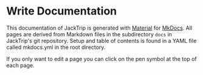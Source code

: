 # Write Documentation

This documentation of JackTrip is generated with [Material](https://squidfunk.github.io/mkdocs-material/)
for [MkDocs](https://www.mkdocs.org/). All pages are derived from Markdown files in the subdirectory `docs`
in JackTrip's git repository. Setup and table of contents is found in a YAML file called mkdocs.yml in
the root directory.

If you only want to edit a page you can click on the pen symbol at the top of each page.
